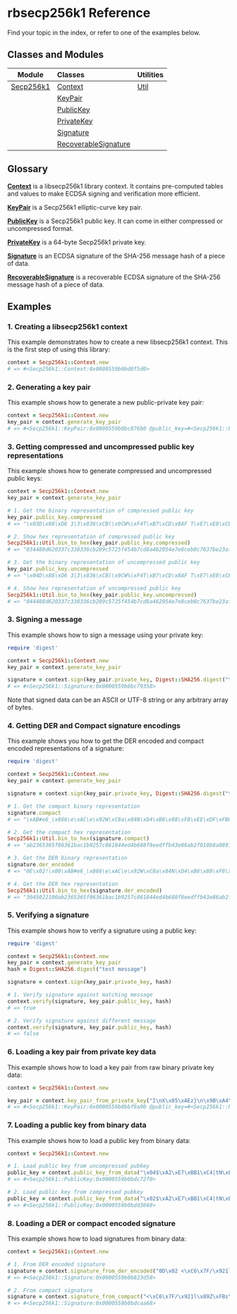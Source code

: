 rbsecp256k1 Reference
=====================

Find your topic in the index, or refer to one of the examples below.

Classes and Modules
-------------------

| Module                     | Classes                                          | Utilities
|----------------------------|:-------------------------------------------------|:--------------------------------
| [Secp256k1](secp256k1.md)  | [Context](context.md)                            | [Util](util.md)
|                            | [KeyPair](key_pair.md)                           |
|                            | [PublicKey](public_key.md)                       |
|                            | [PrivateKey](private_key.md)                     |
|                            | [Signature](signature.md)                        |
|                            | [RecoverableSignature](recoverable_signature.md) |

Glossary
--------

**[Context](context.md)** is a libsecp256k1 library context. It contains
pre-computed tables and values to make ECDSA signing and verification more
efficient.

**[KeyPair](key_pair.md)** is a Secp256k1 elliptic-curve key pair.

**[PublicKey](public_key.md)** is a Secp256k1 public key. It can come in either
compressed or uncompressed format.

**[PrivateKey](private_key.md)** is a 64-byte Secp256k1 private key.

**[Signature](signature.md)** is an ECDSA signature of the SHA-256 message hash
of a piece of data.

**[RecoverableSignature](recoverable_signature.md)** is a recoverable ECDSA signature of the SHA-256 message
hash of a piece of data.

Examples
--------

### 1. Creating a libsecp256k1 context

This example demonstrates how to create a new libsecp256k1 context. This is the
first step of using this library:

```ruby
context = Secp256k1::Context.new
# => #<Secp256k1::Context:0x0000559b0bd8f5d0>
```

### 2. Generating a key pair

This example shows how to generate a new public-private key pair:

```ruby
context = Secp256k1::Context.new
key_pair = context.generate_key_pair
# => #<Secp256k1::KeyPair:0x0000559b0bc876b0 @public_key=#<Secp256k1::PublicKey:0x0000559b0bc876d8>, @private_key=#<Secp256k1::PrivateKey:0x0000559b0bc87700 @data="\r\xA7\xB3<\x92\xCDw\xC1\xDB\xEB[BB;=\x80\xB83\xA8]\x06\xD9\x90\xF8v\xFFi\xF0/\x1E\x96\xF9">>
```

### 3. Getting compressed and uncompressed public key representations

This example shows how to generate compressed and uncompressed public keys:

```ruby
context = Secp256k1::Context.new
key_pair = context.generate_key_pair

# 1. Get the binary representation of compressed public key
key_pair.public_key.compressed
# => "\x03D\x88\xD6 3|3\x836\xCB(\x9CW%\xF4T\xB7\xCD\x8AF T\xE7\xE8\xCE\xB0\xC7c{\xE2:\xFE"

# 2. Show hex representation of compressed public key
Secp256k1::Util.bin_to_hex(key_pair.public_key.compressed)
# => "034488d620337c338336cb289c5725f454b7cd8a462054e7e8ceb0c7637be23afe"

# 3. Get the binary representation of uncompressed public key
key_pair.public_key.uncompressed
# => "\x04D\x88\xD6 3|3\x836\xCB(\x9CW%\xF4T\xB7\xCD\x8AF T\xE7\xE8\xCE\xB0\xC7c{\xE2:\xFE XRew\x1F\e\x05\xC8\xDC\xA7\xE3\x8C\xBD\x91s?\xFCW\xD5\xB3\xA8aaCCG\xD4\x94m\xA5c"

# 4. Show hex representation of uncompressed public key
Secp256k1::Util.bin_to_hex(key_pair.public_key.uncompressed)
# => "044488d620337c338336cb289c5725f454b7cd8a462054e7e8ceb0c7637be23afe20585265771f1b05c8dca7e38cbd91733ffc57d5b3a86161434347d4946da563"
```

### 3. Signing a message

This example shows how to sign a message using your private key:

```ruby
require 'digest'

context = Secp256k1::Context.new
key_pair = context.generate_key_pair

signature = context.sign(key_pair.private_key, Digest::SHA256.digest("test message"))
# => #<Secp256k1::Signature:0x0000559b0bc79358>
```

Note that signed data can be an ASCII or UTF-8 string or any arbitrary array of
bytes.

### 4. Getting DER and Compact signature encodings

This example shows you how to get the DER encoded and compact encoded
representations of a signature:

```ruby
require 'digest'

context = Secp256k1::Context.new
key_pair = context.generate_key_pair

signature = context.sign(key_pair.private_key, Digest::SHA256.digest("test message"))

# 1. Get the compact binary representation
signature.compact
# => "\xAB#e6_\x866\e\xAC\e\x92W\xC8a\x84N\xD4\xB6\x88\xF8\xEE\xDF\xFBC\xE8j\xB2\xF0\x10\xB8\xA0\x89\x13L\e\x9E\x91cB\xD7\xAC\x11\xF7\x02,Y&TM\xA5zp\xFD\xB3\xB1\xDCIV\xBB\\\xAF\x16@\xFC\x00"

# 2. Get the compact hex representation
Secp256k1::Util.bin_to_hex(signature.compact)
# => "ab2365365f86361bac1b9257c861844ed4b688f8eedffb43e86ab2f010b8a089134c1b9e916342d7ac11f7022c5926544da57a70fdb3b1dc4956bb5caf1640fc00"

# 3. Get the DER binary representation
signature.der_encoded
# => "0E\x02!\x00\xAB#e6_\x866\e\xAC\e\x92W\xC8a\x84N\xD4\xB6\x88\xF8\xEE\xDF\xFBC\xE8j\xB2\xF0\x10\xB8\xA0\x89\x02 \x13L\e\x9E\x91cB\xD7\xAC\x11\xF7\x02,Y&TM\xA5zp\xFD\xB3\xB1\xDCIV\xBB\\\xAF\x16@\xFC"

# 4. Get the DER hex representation
Secp256k1::Util.bin_to_hex(signature.der_encoded)
# => "3045022100ab2365365f86361bac1b9257c861844ed4b688f8eedffb43e86ab2f010b8a0890220134c1b9e916342d7ac11f7022c5926544da57a70fdb3b1dc4956bb5caf1640fc"
```

### 5. Verifying a signature

This example shows how to verify a signature using a public key:

```ruby
require 'digest'

context = Secp256k1::Context.new
key_pair = context.generate_key_pair
hash = Digest::SHA256.digest("test message")

signature = context.sign(key_pair.private_key, hash)

# 1. Verify signature against matching message
context.verify(signature, key_pair.public_key, hash)
# => true

# 2. Verify signature against different message
context.verify(signature, key_pair.public_key, hash)
# => false
```

### 6. Loading a key pair from private key data

This example shows how to load a key pair from raw binary private key data:

```ruby
context = Secp256k1::Context.new

key_pair = context.key_pair_from_private_key("I\nX\x85\xAEz}\n\x9B\xA4\\\x81)\xD4\x9Aq\xFDH\t\xBE\x8EP\xC5.\xC6\x1F7-\x86\xA0\xCB\xF9")
# => #<Secp256k1::KeyPair:0x0000559b0bbf9a90 @public_key=#<Secp256k1::PublicKey:0x0000559b0bbf9ab8>, @private_key=#<Secp256k1::PrivateKey:0x0000559b0bbf9ae0 @data="I\nX\x85\xAEz}\n\x9B\xA4\\\x81)Ԛq\xFDH\t\xBE\x8EP\xC5.\xC6\u001F7-\x86\xA0\xCB\xF9">>
```

### 7. Loading a public key from binary data

This example shows how to load a public key from binary data:

```ruby
context = Secp256k1::Context.new

# 1. Load public key from uncompressed pubkey
public_key = context.public_key_from_data("\x04$\xA2\xE7\xBB1\xC4|tN\xE6\xE4J-\xED\x9A[\xAFf-<\x14\x84^QQ\"\x14\xC3\x91\xE4\xF2\xB5\xEEEj\xAB\xD9\xFE\b\e7Zk\xC5{k\x12\xE3\xEA\xA2\xA5\xD7\xC1\xA5&\xE5|:K\xA9 X\xA3\x90")
# => #<Secp256k1::PublicKey:0x0000559b0bdc72f0>

# 2. Load public key from compressed pubkey
public_key = context.public_key_from_data("\x02$\xA2\xE7\xBB1\xC4|tN\xE6\xE4J-\xED\x9A[\xAFf-<\x14\x84^QQ\"\x14\xC3\x91\xE4\xF2\xB5")
# => #<Secp256k1::PublicKey:0x0000559b0bdd3668>
```

### 8. Loading a DER or compact encoded signature

This example shows how to load signatures from binary data:

```ruby
context = Secp256k1::Context.new

# 1. From DER encoded signature
signature = context.signature_from_der_encoded("0D\x02 <\xC6\x7F/\x921l\x89Z\xFBs\x89p\xEE\x18u\x8B\x92\x9D\xA6\x84\xC5Y<t\xB7\xF1\f\xEE\f\x81J\x02 \t\"\xDF]\x1D\xA7W@^\xAAokH\b\x00\xE2L\xCF\x82\xA3\x05\x1E\x00\xF9\xFC\xB19\x0F\x93|\xB1f")
# => #<Secp256k1::Signature:0x0000559b0b823d58>

# 2. From compact signature
signature = context.signature_from_compact("<\xC6\x7F/\x921l\x89Z\xFBs\x89p\xEE\x18u\x8B\x92\x9D\xA6\x84\xC5Y<t\xB7\xF1\f\xEE\f\x81J\t\"\xDF]\x1D\xA7W@^\xAAokH\b\x00\xE2L\xCF\x82\xA3\x05\x1E\x00\xF9\xFC\xB19\x0F\x93|\xB1f\x00")
# => #<Secp256k1::Signature:0x0000559b0bdcaa68>
```
